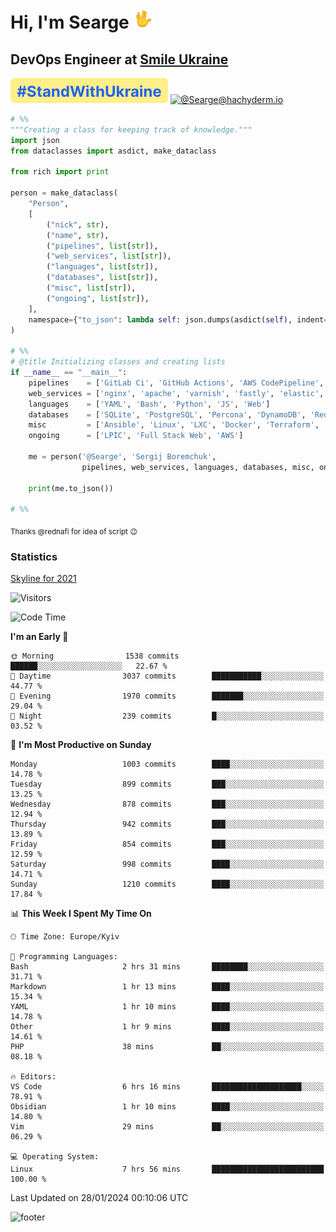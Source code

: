 # Hi, I'm Searge <img src="images/vulcan.webp" style="display: inline-block; margin: 0; height: 2rem" alt="Vulcan salute" />

## DevOps Engineer at [Smile Ukraine](https://smile-ukraine.com/en)

[![Stand With Ukraine](https://raw.githubusercontent.com/vshymanskyy/StandWithUkraine/main/badges/StandWithUkraine.svg)](https://stand-with-ukraine.pp.ua)
<a rel="me" href="https://hachyderm.io/@Searge">![@Searge@hachyderm.io](https://img.shields.io/badge/-@Searge-%232B90D9?logo=mastodon&logoColor=white)</a>

```python
# %%
"""Creating a class for keeping track of knowledge."""
import json
from dataclasses import asdict, make_dataclass

from rich import print

person = make_dataclass(
    "Person",
    [
        ("nick", str),
        ("name", str),
        ("pipelines", list[str]),
        ("web_services", list[str]),
        ("languages", list[str]),
        ("databases", list[str]),
        ("misc", list[str]),
        ("ongoing", list[str]),
    ],
    namespace={"to_json": lambda self: json.dumps(asdict(self), indent=4)},
)

# %%
# @title Initializing classes and creating lists
if __name__ == "__main__":
    pipelines    = ['GitLab Ci', 'GitHub Actions', 'AWS CodePipeline', 'Jenkins']
    web_services = ['nginx', 'apache', 'varnish', 'fastly', 'elastic', 'solr']
    languages    = ['YAML', 'Bash', 'Python', 'JS', 'Web']
    databases    = ['SQLite', 'PostgreSQL', 'Percona', 'DynamoDB', 'Redis']
    misc         = ['Ansible', 'Linux', 'LXC', 'Docker', 'Terraform', 'AWS']
    ongoing      = ['LPIC', 'Full Stack Web', 'AWS']

    me = person('@Searge', 'Sergij Boremchuk',
                pipelines, web_services, languages, databases, misc, ongoing)

    print(me.to_json())

# %%

```

<sub>Thanks @rednafi for idea of script :wink:</sub>

### Statistics

[Skyline for 2021](https://skyline.github.com/Searge/2021)

![Visitors](https://komarev.com/ghpvc/?username=searge&label=Profile%20views&color=0e75b6&style=flat) 
<!--START_SECTION:waka-->
![Code Time](http://img.shields.io/badge/Code%20Time-2%2C408%20hrs%2043%20mins-blue)

**I'm an Early 🐤** 

```text
🌞 Morning                1538 commits        ██████░░░░░░░░░░░░░░░░░░░   22.67 % 
🌆 Daytime                3037 commits        ███████████░░░░░░░░░░░░░░   44.77 % 
🌃 Evening                1970 commits        ███████░░░░░░░░░░░░░░░░░░   29.04 % 
🌙 Night                  239 commits         █░░░░░░░░░░░░░░░░░░░░░░░░   03.52 % 
```
📅 **I'm Most Productive on Sunday** 

```text
Monday                   1003 commits        ████░░░░░░░░░░░░░░░░░░░░░   14.78 % 
Tuesday                  899 commits         ███░░░░░░░░░░░░░░░░░░░░░░   13.25 % 
Wednesday                878 commits         ███░░░░░░░░░░░░░░░░░░░░░░   12.94 % 
Thursday                 942 commits         ███░░░░░░░░░░░░░░░░░░░░░░   13.89 % 
Friday                   854 commits         ███░░░░░░░░░░░░░░░░░░░░░░   12.59 % 
Saturday                 998 commits         ████░░░░░░░░░░░░░░░░░░░░░   14.71 % 
Sunday                   1210 commits        ████░░░░░░░░░░░░░░░░░░░░░   17.84 % 
```


📊 **This Week I Spent My Time On** 

```text
🕑︎ Time Zone: Europe/Kyiv

💬 Programming Languages: 
Bash                     2 hrs 31 mins       ████████░░░░░░░░░░░░░░░░░   31.71 % 
Markdown                 1 hr 13 mins        ████░░░░░░░░░░░░░░░░░░░░░   15.34 % 
YAML                     1 hr 10 mins        ████░░░░░░░░░░░░░░░░░░░░░   14.78 % 
Other                    1 hr 9 mins         ████░░░░░░░░░░░░░░░░░░░░░   14.61 % 
PHP                      38 mins             ██░░░░░░░░░░░░░░░░░░░░░░░   08.18 % 

🔥 Editors: 
VS Code                  6 hrs 16 mins       ████████████████████░░░░░   78.91 % 
Obsidian                 1 hr 10 mins        ████░░░░░░░░░░░░░░░░░░░░░   14.80 % 
Vim                      29 mins             ██░░░░░░░░░░░░░░░░░░░░░░░   06.29 % 

💻 Operating System: 
Linux                    7 hrs 56 mins       █████████████████████████   100.00 % 
```


 Last Updated on 28/01/2024 00:10:06 UTC
<!--END_SECTION:waka-->

![footer](https://capsule-render.vercel.app/api?type=waving&color=gradient&customColorList=14,21&height=82&section=footer)

